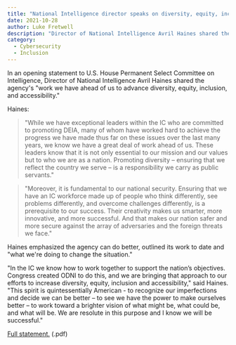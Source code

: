 ```yaml
---
title: "National Intelligence director speaks on diversity, equity, inclusion, accessibility efforts"
date: 2021-10-28  
author: Luke Fretwell
description: "Director of National Intelligence Avril Haines shared the agency's diversity, equity, inclusion, and accessibility efforts in testimony to the U.S. House Permanent Select Committee on Intelligence."
category:
  - Cybersecurity
  - Inclusion
---
```


In an opening statement to U.S. House Permanent Select Committee on Intelligence, Director of National Intelligence Avril Haines shared the agency's "work we have ahead of us to advance diversity, equity, inclusion, and accessibility."

Haines:

> "While we have exceptional leaders within the IC who are committed to promoting DEIA, many of whom have worked hard to achieve the progress we have made thus far on these issues over the last many years, we know we have a great deal of work ahead of us. These leaders know that it is not only essential to our mission and our values but to who we are as a nation. Promoting diversity – ensuring that we reflect the country we serve – is a responsibility we carry as public servants."

> "Moreover, it is fundamental to our national security.  Ensuring that we have an IC 
workforce made up of people who think differently, see problems differently, and 
overcome challenges differently, is a prerequisite to our success. Their creativity 
makes us smarter, more innovative, and more successful.  And that makes our 
nation safer and more secure against the array of adversaries and the foreign 
threats we face."

Haines emphasized the agency can do better, outlined its work to date and "what we're doing to change the situation."

"In the IC we know how to work together to support the nation’s objectives. Congress created ODNI to do this, and we are bringing that approach to our efforts to increase diversity, equity, inclusion and accessibility," said Haines. "This spirit is quintessentially American - to recognize our imperfections and decide we can be better – to see we have the power to make ourselves better – to work toward a brighter vision of what might be, what could be, and what will be. We are resolute in this purpose and I know we will be successful."

[Full statement.](https://www.dni.gov/files/ODNI/documents/2021-10-27-DEIA-Opening-Statement.pdf) (.pdf)

